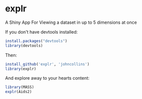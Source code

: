 explr
=====

A Shiny App For Viewing a dataset in up to 5 dimensions at once

If you don't have devtools installed:

```R
install.packages("devtools")
library(devtools)
```
    
Then:

```R
install_github('explr', 'johncollins')
library(explr)
```

And explore away to your hearts content:

```R
library(MASS)
explr(Aids2)
```
  
